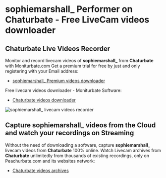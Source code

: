 # sophiemarshall_ Performer on Chaturbate - Free LiveCam videos downloader

## Chaturbate Live Videos Recorder

Monitor and record livecam videos of **sophiemarshall_** from **Chaturbate** with Moniturbate.com
Get a premium trial for free by just and only registering with your Email address:
* [sophiemarshall_ Premium videos downloader](https://moniturbate.com/request-demo-licence-key.html)

Free livecam videos downloader - Moniturbate Software:
* [Chaturbate videos downloader](https://moniturbate.com/moniturbate-download-software.html)

![sophiemarshall_ livecam videos recorder](https://peachurnet.com/templates/moniturbate-software.png)


## Capture sophiemarshall_ videos from the Cloud and watch your recordings on Streaming

Without the need of downloading a software, capture **sophiemarshall_** livecam videos from **Chaturbate** 100% online.
Watch Livecam archives from **Chaturbate** unlimitedly from thousands of existing recordings, only on Peachurbate.com and its websites network:
* [Chaturbate videos archives](https://peachurnet.com/)